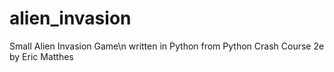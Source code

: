 # alien_invasion
Small Alien Invasion Game\n
written in Python from Python Crash Course 2e by Eric Matthes
